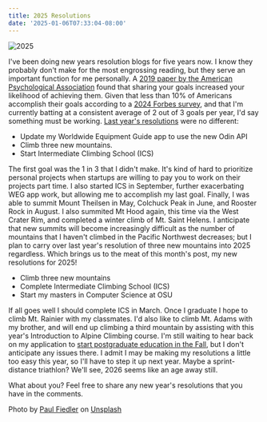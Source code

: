 ```yaml
---
title: 2025 Resolutions
date: '2025-01-06T07:33:04-08:00'
---
```

![2025](/img/blog/2025.jpg)

I've been doing new years resolution blogs for five years now.  I know they probably don't make for the most engrossing reading, but they serve an important function for me personally.  A [2019 paper by the American Psychological Association](https://psycnet.apa.org/record/2019-45131-001) found that sharing your goals increased your likelihood of achieving them.  Given that less than 10% of Americans accomplish their goals according to a [2024 Forbes survey](https://www.forbes.com/health/mind/new-year-resolutions-survey-2024/), and that I'm currently batting at a consistent average of 2 out of 3 goals per year, I'd say something must be working. [Last year's resolutions](https://jjmtaylor.com/post/2024-resolutions/) were no different:

* Update my Worldwide Equipment Guide app to use the new Odin API
* Climb three new mountains.
* Start Intermediate Climbing School (ICS)

The first goal was the 1 in 3 that I didn't make. It's kind of hard to prioritize personal projects when startups are willing to pay you to work on their projects part time.  I also started ICS in September, further exacerbating  WEG app work, but allowing me to accomplish my last goal.  Finally, I was able to summit Mount Theilsen in May, Colchuck Peak in June, and Rooster Rock in August.  I also summited Mt Hood again, this time via the West Crater Rim, and completed a winter climb of Mt. Saint Helens.  I anticipate that new summits will become increasingly difficult as the number of mountains that I haven't climbed in the Pacific Northwest decreases; but I plan to carry over last year's resolution of three new mountains into 2025 regardless.  Which brings us to the meat of this month's post, my new resolutions for 2025!

* Climb three new mountains
* Complete Intermediate Climbing School (ICS)
* Start my masters in Computer Science at OSU

If all goes well I should complete ICS in March.  Once I graduate I hope to climb Mt. Rainier with my classmates.  I'd also like to climb Mt. Adams with my brother, and will end up climbing a third mountain by assisting with this year's Introduction to Alpine Climbing course.  I'm still waiting to hear back on my application to [start postgraduate education in the Fall](https://jjmtaylor.com/post/postgraduate-education/), but I don't anticipate any issues there.  I admit I may be making my resolutions a little too easy this year, so I'll have to step it up next year.  Maybe a sprint-distance triathlon?  We'll see, 2026 seems like an age away still. 

What about you?  Feel free to share any new year's resolutions that you have in the comments.

Photo by <a href="https://unsplash.com/@paulfiedler?utm_content=creditCopyText&utm_medium=referral&utm_source=unsplash">Paul Fiedler</a> on <a href="https://unsplash.com/photos/a-city-skyline-at-night-with-fireworks-in-the-sky-Pf92n7cIqOE?utm_content=creditCopyText&utm_medium=referral&utm_source=unsplash">Unsplash</a>
